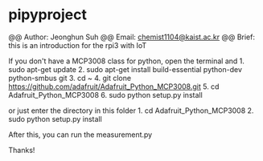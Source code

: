 # pipyproject
@@ Author: Jeonghun Suh
@@ Email: chemist1104@kaist.ac.kr
@@ Brief: this is an introduction for the rpi3 with IoT

If you don't have a MCP3008 class for python, open the terminal and
	1. sudo apt-get update
	2. sudo apt-get install build-essential python-dev python-smbus git
	3. cd ~
	4. git clone https://github.com/adafruit/Adafruit_Python_MCP3008.git
	5. cd Adafruit_Python_MCP3008
	6. sudo python setup.py install

or just enter the directory in this folder
	1. cd Adafruit_Python_MCP3008
	2. sudo python setup.py install

After this, you can run the measurement.py

Thanks!
